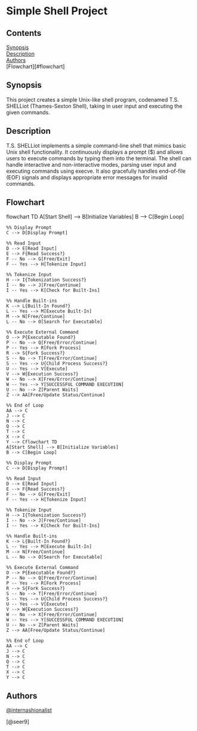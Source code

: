 # Simple Shell Project

## Contents

[Synopsis](#synopsis)<br>
[Description](#description)<br>
[Authors](#authors)<br>
[Flowchart][#flowchart]<br>

## Synopsis

This project creates a simple Unix-like shell program, codenamed T.S. SHELLiot (Thames-Sexton Shell), taking in user input and executing the given commands.

## Description

T.S. SHELLiot implements a simple command-line shell that mimics basic Unix shell functionality. It continuously displays a prompt ($) and allows users to execute commands by typing them into the terminal. The shell can handle interactive and non-interactive modes, parsing user input and executing commands using execve. It also gracefully handles end-of-file (EOF) signals and displays appropriate error messages for invalid commands.

## Flowchart

flowchart TD
    A[Start Shell] --> B[Initialize Variables]
    B --> C[Begin Loop]
    
    %% Display Prompt
    C --> D[Display Prompt]
    
    %% Read Input
    D --> E[Read Input]
    E --> F{Read Success?}
    F -- No --> G[Free/Exit]
    F -- Yes --> H[Tokenize Input]
    
    %% Tokenize Input
    H --> I{Tokenization Success?}
    I -- No --> J[Free/Continue]
    I -- Yes --> K[Check for Built-Ins]
    
    %% Handle Built-ins
    K --> L{Built-In Found?}
    L -- Yes --> M[Execute Built-In]
    M --> N[Free/Continue]
    L -- No --> O[Search for Executable]
    
    %% Execute External Command
    O --> P{Executable Found?}
    P -- No --> Q[Free/Error/Continue]
    P -- Yes --> R[Fork Process]
    R --> S{Fork Success?}
    S -- No --> T[Free/Error/Continue]
    S -- Yes --> U{Child Process Success?}
    U -- Yes --> V[Execute]
    V --> W{Execution Success?}
    W -- No --> X[Free/Error/Continue]
    W -- Yes --> Y[SUCCESSFUL COMMAND EXECUTION]
    U -- No --> Z[Parent Waits]
    Z --> AA[Free/Update Status/Continue]
    
    %% End of Loop
    AA --> C
    J --> C
    N --> C
    Q --> C
    T --> C
    X --> C
    Y --> Cflowchart TD
    A[Start Shell] --> B[Initialize Variables]
    B --> C[Begin Loop]
    
    %% Display Prompt
    C --> D[Display Prompt]
    
    %% Read Input
    D --> E[Read Input]
    E --> F{Read Success?}
    F -- No --> G[Free/Exit]
    F -- Yes --> H[Tokenize Input]
    
    %% Tokenize Input
    H --> I{Tokenization Success?}
    I -- No --> J[Free/Continue]
    I -- Yes --> K[Check for Built-Ins]
    
    %% Handle Built-ins
    K --> L{Built-In Found?}
    L -- Yes --> M[Execute Built-In]
    M --> N[Free/Continue]
    L -- No --> O[Search for Executable]
    
    %% Execute External Command
    O --> P{Executable Found?}
    P -- No --> Q[Free/Error/Continue]
    P -- Yes --> R[Fork Process]
    R --> S{Fork Success?}
    S -- No --> T[Free/Error/Continue]
    S -- Yes --> U{Child Process Success?}
    U -- Yes --> V[Execute]
    V --> W{Execution Success?}
    W -- No --> X[Free/Error/Continue]
    W -- Yes --> Y[SUCCESSFUL COMMAND EXECUTION]
    U -- No --> Z[Parent Waits]
    Z --> AA[Free/Update Status/Continue]
    
    %% End of Loop
    AA --> C
    J --> C
    N --> C
    Q --> C
    T --> C
    X --> C
    Y --> C

## Authors

[@internashionalist](https://github.com/internashionalist/internashionalist/blob/main/README.md)

[@seer9]


[def]: #flowchart